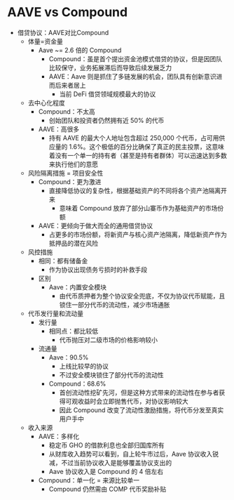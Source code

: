 # AAVE vs Compound

* 借贷协议：AAVE对比Compound
  * 体量=资金量 
    * Aave ~=  2.6 倍的 Compound 
      * Compound：虽是首个提出资金池模式借贷的协议，但是因团队比较保守，业务拓展滞后而导致后续发展乏力 
      * AAVE：Aave 则是抓住了多链发展的机会，团队具有创新意识进而后来者居上 
        * 当前 DeFi 借贷领域规模最大的协议 
  * 去中心化程度 
    * Compound：不太高 
      * 创始团队和投资者仍然拥有近 50% 的代币 
    * AAVE：高很多 
      * 持有 AAVE 的最大个人地址包含超过 250,000 个代币，占可用供应量的 1.6%。这个极低的百分比确保了真正的民主投票，这意味着没有一个单一的持有者（甚至是持有者群体）可以迅速达到多数来执行他们的意愿 
  * 风险隔离措施 = 项目安全性 
    * Compound：更为激进 
      * 直接降低协议的复杂性，根据基础资产的不同将各个资产池隔离开来 
        * 意味着 Compound 放弃了部分山寨币作为基础资产的市场份额 
    * AAVE：更倾向于做大而全的通用借贷协议 
      * 占更多的市场份额，将新资产与核心资产池隔离，降低新资产作为抵押品的潜在风险 
  * 风控措施 
    * 相同：都有储备金 
      * 作为协议出现债务亏损时的补救手段 
    * 区别 
      * Aave：内置安全模块 
        * 由代币质押者为整个协议安全兜底，不仅为协议代币赋能，且锁住一部分代币的流动性，减少市场通胀 
  * 代币发行量和流动量 
    * 发行量 
      * 相同点：都比较低 
        * 代币抛压对二级市场的价格影响较小 
    * 流通量 
      * Aave：90.5% 
        * 上线比较早的协议 
        * 不过安全模块锁住了部分代币的流动性 
      * Compound：68.6% 
        * 首创流动性挖矿先河，但是这种方式带来的流动性在参与者获得可观收益时会立即抛售代币，对协议影响较大 
        * 因此 Compound 改变了流动性激励措施，将代币分发至真实用户手中 
  * 收入来源 
    * AAVE：多样化 
      * 稳定币 GHO 的借款利息也全部归国库所有 
      * 从财库收入趋势可以看到，自上轮牛市过后，Aave 协议收入锐减，不过当前协议收入是能够覆盖协议支出的 
      * Aave 协议收入是 Compound 的 4 倍左右 
    * Compound：单一化 = 来源比较单一 
      * Compound 仍然需由 COMP 代币奖励补贴 
